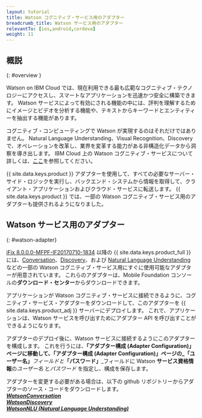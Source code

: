 ```yaml
---
layout: tutorial
title: Watson コグニティブ・サービス用のアダプター
breadcrumb_title: Watson サービス用のアダプター
relevantTo: [ios,android,cordova]
weight: 11
---
```

<!-- NLS_CHARSET=UTF-8 -->
## 概説
{: #overview }

Watson on IBM Cloud では、現在利用できる最も広範なコグニティブ・テクノロジーにアクセスし、スマートなアプリケーションを迅速かつ安全に構築できます。 Watson サービスによって有効にされる機能の中には、評判を理解するためにイメージとビデオを分析する機能や、テキストからキーワードとエンティティーを抽出する機能があります。

コグニティブ・コンピューティングで Watson が実現するのはそれだけではありません。 Natural Language Understanding、Visual Recognition、Discovery で、オペレーションを改革し、業界を変革する能力がある非構造化データから洞察を導き出します。 IBM Cloud 上の Watson コグニティブ・サービスについて詳しくは、[ここ](https://www.ibm.com/watson/developercloud/)を参照してください。

{{ site.data.keys.product }} アダプターを使用して、すべての必要なサーバー・サイド・ロジックを実行し、バックエンド・システムから情報を取得して、クライアント・アプリケーションおよびクラウド・サービスに転送します。 {{ site.data.keys.product }} では、一部の Watson コグニティブ・サービス用のアダプターも提供されるようになりました。

##  Watson サービス用のアダプター
{: #watson-adapter}

[iFix 8.0.0.0-MFPF-IF20170710-1834](https://mobilefirstplatform.ibmcloud.com/blog/2017/07/11/8-0-ifix-release/) 以降の {{ site.data.keys.product_full }} には、[Conversation](https://www.ibm.com/watson/developercloud/conversation.html)、[Discovery](https://www.ibm.com/watson/developercloud/discovery.html)、および [Natural Language Understanding](https://www.ibm.com/watson/developercloud/natural-language-understanding.html) などの一部の Watson コグニティブ・サービス用にすぐに使用可能なアダプターが用意されています。 これらのアダプターは、Mobile Foundation コンソールの**ダウンロード・センター**からダウンロードできます。

アプリケーションが Watson コグニティブ・サービスに接続できるように、コグニティブ・サービス・アダプターをダウンロードして、このアダプターを {{ site.data.keys.product_adj }} サーバーにデプロイします。 これで、アプリケーションは、Watson サービスを呼び出すためにアダプター API を呼び出すことができるようになります。

アダプターのデプロイ後に、Watson サービスに接続するようにこのアダプターを構成します。 これを行うには、**「アダプター構成 (Adapter Configuration)」**ページに移動して、**「アダプター構成 (Adapter Configuration)」**ページの_**「ユーザー名」**_フィールドと_**「パスワード」**_フィールドに Watson **サービス資格情報**の*ユーザー名* と*パスワード* を指定し、構成を保存します。

アダプターを変更する必要がある場合は、以下の github リポジトリーからアダプターのソース・コードをダウンロードします。<br/>
[_**WatsonConversation**_](https://github.com/mfpdev/mfp-extension-adapters/tree/master/WatsonConversationAdapter)<br/> [_**WatsonDiscovery**_](https://github.com/mfpdev/mfp-extension-adapters/tree/master/WatsonDiscoveryAdapter)<br/>
[_**WatsonNLU (Natural Language Understanding)**_](https://github.com/mfpdev/mfp-extension-adapters/tree/master/WatsonNLUAdapter)
